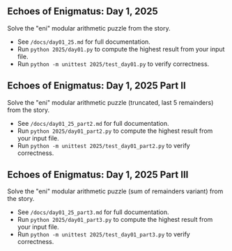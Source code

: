 ## Echoes of Enigmatus: Day 1, 2025

Solve the "eni" modular arithmetic puzzle from the story.

- See `/docs/day01_25.md` for full documentation.
- Run `python 2025/day01.py` to compute the highest result from your input file.
- Run `python -m unittest 2025/test_day01.py` to verify correctness.

## Echoes of Enigmatus: Day 1, 2025 Part II

Solve the "eni" modular arithmetic puzzle (truncated, last 5 remainders) from the story.

- See `/docs/day01_25_part2.md` for full documentation.
- Run `python 2025/day01_part2.py` to compute the highest result from your input file.
- Run `python -m unittest 2025/test_day01_part2.py` to verify correctness.

## Echoes of Enigmatus: Day 1, 2025 Part III

Solve the "eni" modular arithmetic puzzle (sum of remainders variant) from the story.

- See `/docs/day01_25_part3.md` for full documentation.
- Run `python 2025/day01_part3.py` to compute the highest result from your input file.
- Run `python -m unittest 2025/test_day01_part3.py` to verify correctness.
